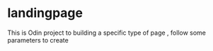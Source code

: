 # landingpage
This is Odin project to building a specific type of page , follow some parameters to create
